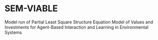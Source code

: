 # SEM-VIABLE
Model run of Partial Least Square Structure Equation Model of Values and Investments for Agent-Based Interaction and Learning in Environmental Systems
